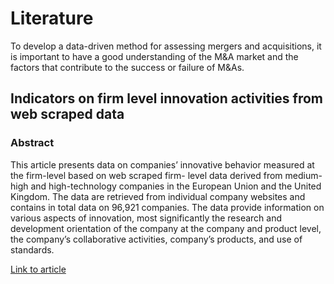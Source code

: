 # Literature

To develop a data-driven method for assessing mergers and acquisitions, it is important to have a good understanding of the M&A market and the factors that contribute to the success or failure of M&As.

## Indicators on firm level innovation activities from web scraped data

### Abstract
This article presents data on companies’ innovative behavior measured at the firm-level based on web scraped firm- level data derived from medium-high and high-technology companies in the European Union and the United Kingdom. The data are retrieved from individual company websites and contains in total data on 96,921 companies. The data provide information on various aspects of innovation, most significantly the research and development orientation of the company at the company and product level, the company’s collaborative activities, company’s products, and use of standards.

[Link to article](./Indicators_on_firm_level_innovation_activities_from_web_scraped_data..pdf)
